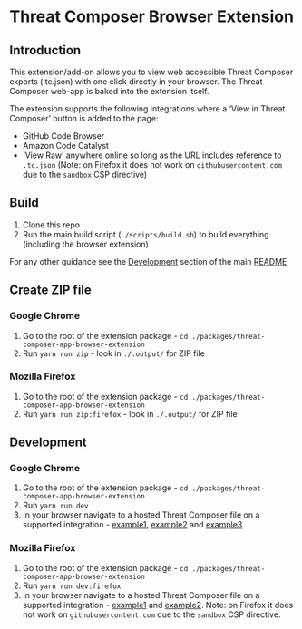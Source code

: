 # Threat Composer Browser Extension

## Introduction

This extension/add-on allows you to view web accessible Threat Composer exports (.tc.json) with one click directly in your browser. The Threat Composer web-app is baked into the extension itself.

The extension supports the following integrations where a ‘View in Threat Composer’ button is added to the page:

- GitHub Code Browser
- Amazon Code Catalyst
- ‘View Raw’ anywhere online so long as the URL includes reference to `.tc.json` (Note: on Firefox it does not work on `githubusercontent.com` due to the `sandbox` CSP directive)

## Build

1. Clone this repo
1. Run the main build script (`./scripts/build.sh`) to build everything (including the browser extension)

For any other guidance see the [Development](../../README.md#development) section of the main [README](../../README.md)

## Create ZIP file

### Google Chrome

1. Go to the root of the extension package - `cd ./packages/threat-composer-app-browser-extension`
1. Run `yarn run zip` - look in `./.output/` for ZIP file

### Mozilla Firefox

1. Go to the root of the extension package - `cd ./packages/threat-composer-app-browser-extension`
1. Run `yarn run zip:firefox` - look in `./.output/` for ZIP file

## Development

### Google Chrome

1. Go to the root of the extension package - `cd ./packages/threat-composer-app-browser-extension`
1. Run `yarn run dev`
1. In your browser navigate to a hosted Threat Composer file on a supported integration - [example1](https://github.com/awslabs/threat-composer/blob/main/packages/threat-composer/src/data/workspaceExamples/ThreatComposer.tc.json), [example2](https://github.com/awslabs/threat-composer/blob/main/packages/threat-composer/src/data/workspaceExamples/GenAIChatbot.tc.json) and [example3](https://raw.githubusercontent.com/awslabs/threat-composer/main/packages/threat-composer/src/data/workspaceExamples/GenAIChatbot.tc.json)

### Mozilla Firefox

1. Go to the root of the extension package - `cd ./packages/threat-composer-app-browser-extension`
1. Run `yarn run dev:firefox`
1. In your browser navigate to a hosted Threat Composer file on a supported integration - [example1](https://github.com/awslabs/threat-composer/blob/main/packages/threat-composer/src/data/workspaceExamples/ThreatComposer.tc.json) and [example2](https://github.com/awslabs/threat-composer/blob/main/packages/threat-composer/src/data/workspaceExamples/GenAIChatbot.tc.json). Note: on Firefox it does not work on `githubusercontent.com` due to the `sandbox` CSP directive.
